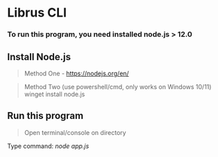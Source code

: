 # Librus CLI
### To run this program, you need installed node.js > 12.0

## Install Node.js
> Method One - https://nodejs.org/en/

> Method Two (use powershell/cmd, only works on Windows 10/11) winget install node.js

## Run this program
> Open terminal/console on directory

Type command: *node app.js*